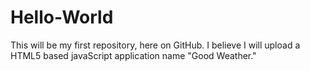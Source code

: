 # Hello-World
This will be my first repository, here on GitHub. I believe I will upload a HTML5 based javaScript application name "Good Weather."
